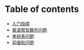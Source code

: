 # Table of contents

* [入门指南](README.md)
* [斐波那契数列问题](fei-bo-na-qi-shu-lie-wen-ti.md)
* [单链表问题](dan-lian-biao-shu-ju-jie-gou.md)
* [前缀和问题](qian-zhui-he-wen-ti.md)

